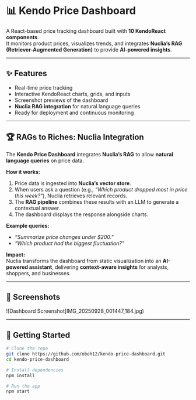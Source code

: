 # 📊 Kendo Price Dashboard  

A React-based price tracking dashboard built with **10 KendoReact components**.  
It monitors product prices, visualizes trends, and integrates **Nuclia’s RAG (Retriever-Augmented Generation)** to provide **AI-powered insights**.  

---

## ✨ Features  
- Real-time price tracking  
- Interactive KendoReact charts, grids, and inputs  
- Screenshot previews of the dashboard  
- **Nuclia RAG integration** for natural language queries  
- Ready for deployment and continuous monitoring  

---

## 🏆 RAGs to Riches: Nuclia Integration  

The **Kendo Price Dashboard** integrates **Nuclia’s RAG** to allow **natural language queries** on price data.  

**How it works:**  
1. Price data is ingested into **Nuclia’s vector store**.  
2. When users ask a question (e.g., *“Which product dropped most in price this week?”*), Nuclia retrieves relevant records.  
3. The **RAG pipeline** combines these results with an LLM to generate a contextual answer.  
4. The dashboard displays the response alongside charts.  

**Example queries:**  
- *“Summarize price changes under $200.”*  
- *“Which product had the biggest fluctuation?”*  

**Impact:**  
Nuclia transforms the dashboard from static visualization into an **AI-powered assistant**, delivering **context-aware insights** for analysts, shoppers, and businesses.  

---

## 📸 Screenshots  

![Dashboard Screenshot]IMG_20250928_001447_184.jpg)  

---

## 🚀 Getting Started  

```bash
# Clone the repo
git clone https://github.com/oboh12/kendo-price-dashboard.git
cd kendo-price-dashboard

# Install dependencies
npm install

# Run the app
npm start
